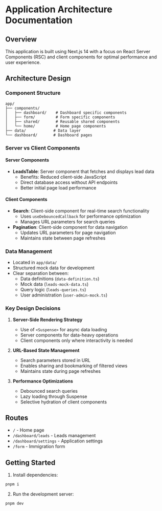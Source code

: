 # Application Architecture Documentation

## Overview
This application is built using Next.js 14 with a focus on React Server Components (RSC) and client components for optimal performance and user experience.

## Architecture Design

### Component Structure
```
app/
├── components/
│   ├── dashboard/    # Dashboard specific components
│   ├── form/         # Form specific components
│   ├── shared/       # Reusable shared components
│   └── home/         # Home page components
├── data/            # Data layer
└── dashboard/       # Dashboard pages
```

### Server vs Client Components

#### Server Components
- **LeadsTable**: Server component that fetches and displays lead data
  - Benefits: Reduced client-side JavaScript
  - Direct database access without API endpoints
  - Better initial page load performance

#### Client Components
- **Search**: Client-side component for real-time search functionality
  - Uses `useDebouncedCallback` for performance optimization
  - Manages URL parameters for search queries
- **Pagination**: Client-side component for data navigation
  - Updates URL parameters for page navigation
  - Maintains state between page refreshes

### Data Management
- Located in `app/data/`
- Structured mock data for development
- Clear separation between:
  - Data definitions (`data-definition.ts`)
  - Mock data (`leads-mock-data.ts`)
  - Query logic (`leads-queries.ts`)
  - User administration (`user-admin-mock.ts`)

### Key Design Decisions

1. **Server-Side Rendering Strategy**
   - Use of `<Suspense>` for async data loading
   - Server components for data-heavy operations
   - Client components only where interactivity is needed

2. **URL-Based State Management**
   - Search parameters stored in URL
   - Enables sharing and bookmarking of filtered views
   - Maintains state during page refreshes

3. **Performance Optimizations**
   - Debounced search queries
   - Lazy loading through Suspense
   - Selective hydration of client components

## Routes
- `/` - Home page
- `/dashboard/leads` - Leads management
- `/dashboard/settings` - Application settings
- `/form` - Immigration form

## Getting Started

1. Install dependencies:
```bash
pnpm i
```

2. Run the development server:
```bash
pnpm dev
```
